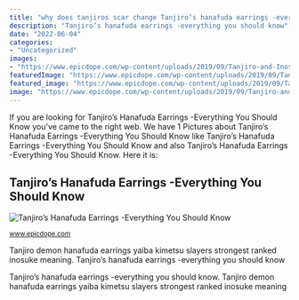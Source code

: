 ```yaml
---
title: "why does tanjiros scar change Tanjiro’s hanafuda earrings -everything you should know"
description: "Tanjiro’s hanafuda earrings -everything you should know"
date: "2022-06-04"
categories:
- "Uncategorized"
images:
- "https://www.epicdope.com/wp-content/uploads/2019/09/Tanjiro-and-Inosuke-300x169.jpg"
featuredImage: "https://www.epicdope.com/wp-content/uploads/2019/09/Tanjiro-and-Inosuke-300x169.jpg"
featured_image: "https://www.epicdope.com/wp-content/uploads/2019/09/Tanjiro-and-Inosuke-300x169.jpg"
image: "https://www.epicdope.com/wp-content/uploads/2019/09/Tanjiro-and-Inosuke-300x169.jpg"
---
```


If you are looking for Tanjiro’s Hanafuda Earrings -Everything You Should Know you've came to the right web. We have 1 Pictures about Tanjiro’s Hanafuda Earrings -Everything You Should Know like Tanjiro’s Hanafuda Earrings -Everything You Should Know and also Tanjiro’s Hanafuda Earrings -Everything You Should Know. Here it is:

## Tanjiro’s Hanafuda Earrings -Everything You Should Know

![Tanjiro’s Hanafuda Earrings -Everything You Should Know](https://www.epicdope.com/wp-content/uploads/2019/09/Tanjiro-and-Inosuke-300x169.jpg "Tanjiro demon hanafuda earrings yaiba kimetsu slayers strongest ranked inosuke meaning")

<small>www.epicdope.com</small>

Tanjiro demon hanafuda earrings yaiba kimetsu slayers strongest ranked inosuke meaning. Tanjiro’s hanafuda earrings -everything you should know

Tanjiro’s hanafuda earrings -everything you should know. Tanjiro demon hanafuda earrings yaiba kimetsu slayers strongest ranked inosuke meaning
